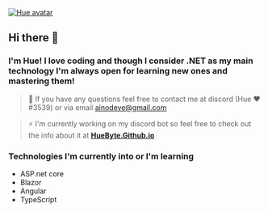 <a href="https://huebyte.github.io/" title="Avatar" alt="Hue's avatar"><img src="https://i.pinimg.com/originals/44/b5/f8/44b5f828f4d32585f7a66f01e673ee32.png" title="Hue" alt="Hue avatar"></a>
## Hi there 👋
### I'm Hue! I love coding and though I consider .NET as my main technology I'm always open for learning new ones and mastering them!

> 💬 If you have any questions feel free to contact me at discord (Hue ❤#3539) or via email ainodeve@gmail.com

> ⚡ I'm currently working on my discord bot so feel free to check out the info about it at <a href="https://huebyte.github.io/Bot" target="_blank">**HueByte.Github.io**</a>

### Technologies I'm currently into or I'm learning 

- ASP.net core
- Blazor
- Angular 
- TypeScript 
